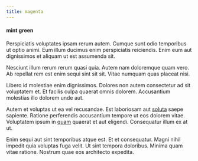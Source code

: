 ```yaml
---
title: magenta
---
```


#### mint green

Perspiciatis voluptates ipsam rerum autem. Cumque sunt odio temporibus ut optio animi. Eum illum ducimus enim perspiciatis reiciendis. Enim eum aut dignissimos et aliquam ut est assumenda sit.

Nesciunt illum rerum rerum quasi quia. Autem nam doloremque quam vero. Ab repellat rem est enim sequi sint sit sit. Vitae numquam quas placeat nisi.

Libero id molestiae enim dignissimos. Dolores non autem consectetur ad sit voluptatem et. Et facilis culpa quaerat omnis dolorem. Accusantium molestias illo dolorem unde aut.

Autem et voluptas ut ea vel recusandae. Est laboriosam aut [soluta](/facere/eaque/com.md) saepe sapiente. Ratione perferendis accusantium tempore ut eos dolorem vitae. Voluptatem ipsum in [quam](/consequatur/ipsam/circuit_rubber.md) quaerat et aut eligendi. Consequatur illum ex at ut.

Enim sequi aut sint temporibus atque est. Et et consequatur. Magni nihil impedit quia voluptas fuga velit. Ut sint tempora doloribus. Minima quam vitae ratione. Nostrum quae eos architecto expedita.
